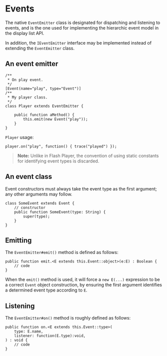 # Events

The native `EventEmitter` class is designated for dispatching and listening to events, and is the one used for implementing the hierarchic event model in the display list API.

In addition, the `IEventEmitter` interface may be implemented instead of extending the `EventEmitter` class.

## An event emitter

```
/**
 * On play event.
 */
[Event(name="play", type="Event")]
/**
 * My player class.
 */
class Player extends EventEmitter {

    public function aMethod() {
        this.emit(new Event("play"));
    }
}
```

`Player` usage:

```
player.on("play", function() { trace("played") });
```

> **Note:** Unlike in Flash Player, the convention of using static constants for identifying event types is discarded.

## An event class

Event constructors must always take the event type as the first argument; any other arguments may follow.

```
class SomeEvent extends Event {
    // constructor
    public function SomeEvent(type: String) {
        super(type);
    }
}
```

## Emitting

The `EventEmitter#emit()` method is defined as follows:

```
public function emit.<E extends this.Event::object>(e:E) : Boolean {
    // code
}
```

When the `emit()` method is used, it will force a `new E(...)` expression to be a correct `Event` object construction, by ensuring the first argument identifies a determined event type according to `E`.

## Listening

The `EventEmitter#on()` method is roughly defined as follows:

```
public function on.<E extends this.Event::type>(
    type: E.name,
    listener: function(E.type):void,
) : void {
    // code
}
```